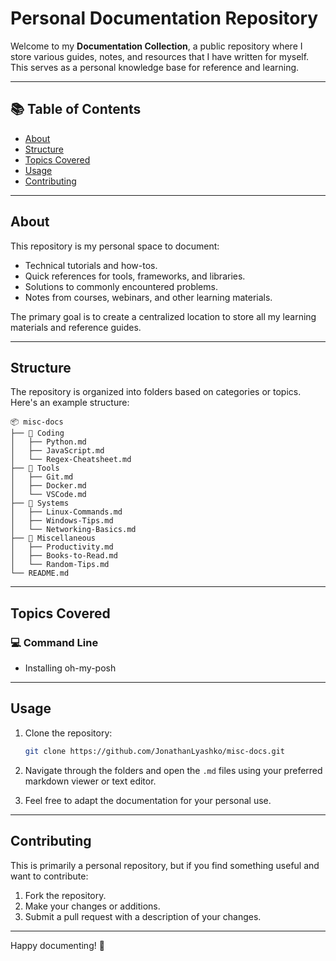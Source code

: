 # Personal Documentation Repository

Welcome to my **Documentation Collection**, a public repository where I store various guides, notes, and resources that I have written for myself. This serves as a personal knowledge base for reference and learning.

---

## 📚 Table of Contents

- [About](#about)
- [Structure](#structure)
- [Topics Covered](#topics-covered)
- [Usage](#usage)
- [Contributing](#contributing)

---

## About

This repository is my personal space to document:
- Technical tutorials and how-tos.
- Quick references for tools, frameworks, and libraries.
- Solutions to commonly encountered problems.
- Notes from courses, webinars, and other learning materials.

The primary goal is to create a centralized location to store all my learning materials and reference guides.

---

## Structure

The repository is organized into folders based on categories or topics. Here's an example structure:

```
📦 misc-docs
├── 📂 Coding
│   ├── Python.md
│   ├── JavaScript.md
│   └── Regex-Cheatsheet.md
├── 📂 Tools
│   ├── Git.md
│   ├── Docker.md
│   └── VSCode.md
├── 📂 Systems
│   ├── Linux-Commands.md
│   ├── Windows-Tips.md
│   └── Networking-Basics.md
├── 📂 Miscellaneous
│   ├── Productivity.md
│   ├── Books-to-Read.md
│   └── Random-Tips.md
└── README.md
```

---

## Topics Covered

### 💻 Command Line
- Installing oh-my-posh

---

## Usage

1. Clone the repository:
   ```bash
   git clone https://github.com/JonathanLyashko/misc-docs.git
   ```

2. Navigate through the folders and open the `.md` files using your preferred markdown viewer or text editor.

3. Feel free to adapt the documentation for your personal use.

---

## Contributing

This is primarily a personal repository, but if you find something useful and want to contribute:

1. Fork the repository.
2. Make your changes or additions.
3. Submit a pull request with a description of your changes.

---

Happy documenting! 🎉
